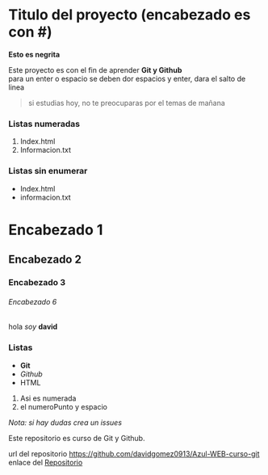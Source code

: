 # Titulo del proyecto (encabezado es con #)

**Esto es negrita**

Este proyecto es con el fin de aprender **Git y Github**  
para un enter o espacio se deben dor espacios y enter, dara el salto de linea  
>si estudias hoy, no te preocuparas por el temas de mañana


[//]:# (Comentario, listas numeradas)
### Listas numeradas
1. Index.html
2. Informacion.txt  

[//]:# (Comentario, listas sin numeracion)  

### Listas sin enumerar
* Index.html
* informacion.txt


[//]:# (hay hasta 6 encabezados todos son con #)
# Encabezado 1
## Encabezado 2
### Encabezado 3
###### Encabezado 6
[//]:# (los saltos de linea son dos espacios y un enter, un * es cursiva, dos * es negrita)
hola *soy* **david**

[//]:# (Listas)
### Listas
- **Git**
- *Github*
- HTML
1. Asi es numerada
2. el numeroPunto y espacio

*Nota: si hay dudas crea un issues*

Este repositorio es curso de Git y Github.  

url del repositorio <https://github.com/davidgomez0913/Azul-WEB-curso-git>
enlace del [Repositorio](https://github.com/davidgomez0913/Azul-WEB-curso-git)  

